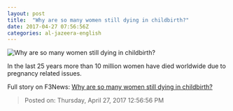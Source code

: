 ```yaml
---
layout: post
title:  "Why are so many women still dying in childbirth?"
date: 2017-04-27 07:56:56Z
categories: al-jazeera-english
---
```


![Why are so many women still dying in childbirth?](http://www.aljazeera.com/mritems/Images/2017/3/8/e71516fcbe8d46d4b19a2d231f6ffe4b_18.jpg)

In the last 25 years more than 10 million women have died worldwide due to pregnancy related issues.


Full story on F3News: [Why are so many women still dying in childbirth?](http://www.f3nws.com/n/XVRGED)

> Posted on: Thursday, April 27, 2017 12:56:56 PM
